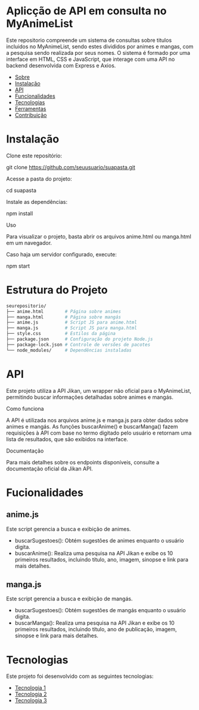 # 



# Aplicção de API em consulta no MyAnimeList

Este repositorio compreende um sistema de consultas sobre titulos incluidos no MyAnimeList, sendo estes divididos por animes e mangas, com a pesquisa sendo realizada por seus nomes. O sistema é formado por uma interface em HTML, CSS e JavaScript, que interage com uma API no backend desenvolvida com Express e Axios.

- [Sobre](#sobre)
- [Instalação](#instalação)
- [API](#API)
- [Funcionalidades](#Funcionalidades)
- [Tecnologias](#tecnologias)
- [Ferramentas](#licença)
- [Contribuição](#contribuição)

# Instalação

Clone este repositório:

git clone https://github.com/seuusuario/suapasta.git

Acesse a pasta do projeto:

cd suapasta

Instale as dependências:

npm install

Uso

Para visualizar o projeto, basta abrir os arquivos anime.html ou manga.html em um navegador.

Caso haja um servidor configurado, execute:

npm start

# Estrutura do Projeto

  ```bash
  seurepositorio/
  ├── anime.html        # Página sobre animes
  ├── manga.html        # Página sobre mangás
  ├── anime.js          # Script JS para anime.html
  ├── manga.js          # Script JS para manga.html
  ├── style.css         # Estilos da página
  ├── package.json      # Configuração do projeto Node.js
  ├── package-lock.json # Controle de versões de pacotes
  └── node_modules/     # Dependências instaladas
  ```


# API 

Este projeto utiliza a API Jikan, um wrapper não oficial para o MyAnimeList, permitindo buscar informações detalhadas sobre animes e mangás.

Como funciona

A API é utilizada nos arquivos anime.js e manga.js para obter dados sobre animes e mangás. As funções buscarAnime() e buscarManga() fazem requisições à API com base no termo digitado pelo usuário e retornam uma lista de resultados, que são exibidos na interface.

Documentação

Para mais detalhes sobre os endpoints disponíveis, consulte a documentação oficial da Jikan API.

# Fucionalidades

## anime.js

Este script gerencia a busca e exibição de animes.

- buscarSugestoes(): Obtém sugestões de animes enquanto o usuário digita.
- buscarAnime(): Realiza uma pesquisa na API Jikan e exibe os 10 primeiros resultados, incluindo título, ano, imagem, sinopse e link para mais detalhes.

## manga.js

Este script gerencia a busca e exibição de mangás.

- buscarSugestoes(): Obtém sugestões de mangás enquanto o usuário digita.
- buscarManga(): Realiza uma pesquisa na API Jikan e exibe os 10 primeiros resultados, incluindo título, ano de publicação, imagem, sinopse e link para mais detalhes.

# Tecnologias
Este projeto foi desenvolvido com as seguintes tecnologias:

- [Tecnologia 1](link)
- [Tecnologia 2](link)
- [Tecnologia 3](link)





